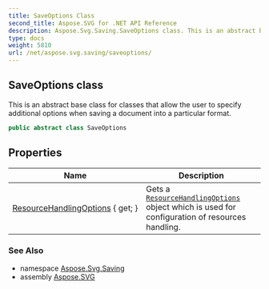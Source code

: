 ```yaml
---
title: SaveOptions Class
second_title: Aspose.SVG for .NET API Reference
description: Aspose.Svg.Saving.SaveOptions class. This is an abstract base class for classes that allow the user to specify additional options when saving a document into a particular format
type: docs
weight: 5810
url: /net/aspose.svg.saving/saveoptions/
---
```

## SaveOptions class

This is an abstract base class for classes that allow the user to specify additional options when saving a document into a particular format.

```csharp
public abstract class SaveOptions
```

## Properties

| Name | Description |
| --- | --- |
| [ResourceHandlingOptions](../../aspose.svg.saving/saveoptions/resourcehandlingoptions/) { get; } | Gets a [`ResourceHandlingOptions`](../resourcehandlingoptions/) object which is used for configuration of resources handling. |

### See Also

* namespace [Aspose.Svg.Saving](../../aspose.svg.saving/)
* assembly [Aspose.SVG](../../)

